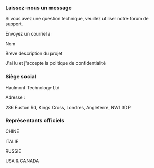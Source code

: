 ### Laissez-nous un message
Si vous avez une question technique, veuillez utiliser notre forum de support.

Envoyez un courriel à

Nom

Brève description du projet 

J'ai lu et j'accepte la politique de confidentialité

### Siège social
Haulmont Technology Ltd

Adresse :

286 Euston Rd, Kings Cross, Londres, Angleterre, NW1 3DP


### Représentants officiels
CHINE

ITALIE

RUSSIE

USA & CANADA